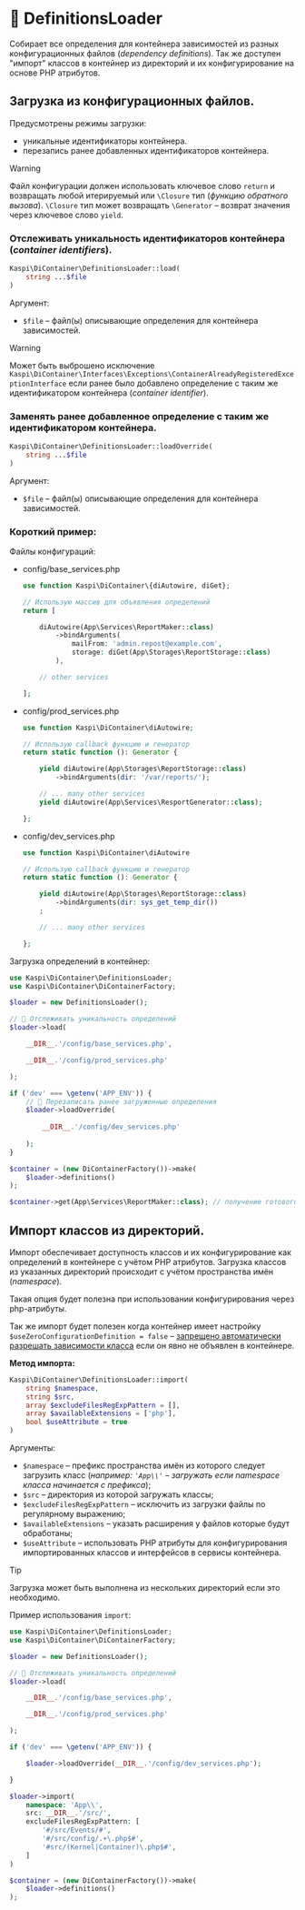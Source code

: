 # 📂 DefinitionsLoader
Собирает все определения для контейнера зависимостей из разных конфигурационных файлов (_dependency definitions_).
Так же доступен "импорт" классов в контейнер из директорий и их конфигурирование на основе PHP атрибутов.

## Загрузка из конфигурационных файлов.

Предусмотрены режимы загрузки:
- уникальные идентификаторы контейнера.
- перезапись ранее добавленных идентификаторов контейнера.

> [!WARNING]
> Файл конфигурации должен использовать ключевое слово `return`
> и возвращать любой итерируемый или
> `\Closure` тип (_функцию обратного вызова_).
> `\Closure` тип может возвращать `\Generator` – возврат значения через ключевое слово `yield`.

### Отслеживать уникальность идентификаторов контейнера (_container identifiers_).
```php
Kaspi\DiContainer\DefinitionsLoader::load(
    string ...$file
)
```
Аргумент:
  - `$file` – файл(ы) описывающие определения для контейнера зависимостей.
> [!WARNING]
> Может быть выброшено исключение `Kaspi\DiContainer\Interfaces\Exceptions\ContainerAlreadyRegisteredExceptionInterface`
> если ранее было добавлено определение с таким же идентификатором контейнера (_container identifier_).

### Заменять ранее добавленное определение с таким же идентификатором контейнера.
```php
Kaspi\DiContainer\DefinitionsLoader::loadOverride(
    string ...$file
)
```
Аргумент:
- `$file` – файл(ы) описывающие определения для контейнера зависимостей.

### Короткий пример:
Файлы конфигураций:
- config/base_services.php
    ```php
    use function Kaspi\DiContainer\{diAutowire, diGet};
    
    // Использую массив для объявления определений
    return [
  
        diAutowire(App\Services\ReportMaker::class)
            ->bindArguments(
                mailFrom: 'admin.repost@example.com',
                storage: diGet(App\Storages\ReportStorage::class)
            ),
  
        // other services

    ];
    ```
- config/prod_services.php
    ```php
    use function Kaspi\DiContainer\diAutowire;
    
    // Использую callback функцию и генератор
    return static function (): Generator {
  
        yield diAutowire(App\Storages\ReportStorage::class)
            ->bindArguments(dir: '/var/reports/');
    
        // ... many other services
        yield diAutowire(App\Services\ResportGenerator::class);
  
    };
    ```
- config/dev_services.php
    ```php
    use function Kaspi\DiContainer\diAutowire
    
    // Использую callback функцию и генератор
    return static function (): Generator {
  
        yield diAutowire(App\Storages\ReportStorage::class)
            ->bindArguments(dir: sys_get_temp_dir())
        ;
  
        // ... many other services
  
    };
    ```
Загрузка определений в контейнер:
```php
use Kaspi\DiContainer\DefinitionsLoader;
use Kaspi\DiContainer\DiContainerFactory;

$loader = new DefinitionsLoader();

// 🚩 Отслеживать уникальность определений
$loader->load(

    __DIR__.'/config/base_services.php',

    __DIR__.'/config/prod_services.php'

);

if ('dev' === \getenv('APP_ENV')) {
    // 🚩 Перезаписать ранее загруженные определения
    $loader->loadOverride(
    
        __DIR__.'/config/dev_services.php'
    
    );
}

$container = (new DiContainerFactory())->make(
    $loader->definitions()
);

$container->get(App\Services\ReportMaker::class); // получение готового объекта
```

## Импорт классов из директорий.
Импорт обеспечивает доступность классов и их конфигурирование как определений
в контейнере с учётом PHP атрибутов.
Загрузка классов из указанных директорий происходит с учётом пространства имён (_namespace_).

Такая опция будет полезна при использовании конфигурирования через php-атрибуты.

Так же импорт будет полезен когда контейнер имеет настройку
`$useZeroConfigurationDefinition = false` – [запрещено автоматически разрешать
зависимости класса](https://github.com/agdobrynin/di-container/tree/main?tab=readme-ov-file#%D0%BA%D0%BE%D0%BD%D1%84%D0%B8%D0%B3%D1%83%D1%80%D0%B8%D1%80%D0%BE%D0%B2%D0%B0%D0%BD%D0%B8%D0%B5-dicontainer)
если он явно не объявлен в контейнере.

**Метод импорта:**
```php
Kaspi\DiContainer\DefinitionsLoader::import(
    string $namespace,
    string $src,
    array $excludeFilesRegExpPattern = [],
    array $availableExtensions = ['php'],
    bool $useAttribute = true 
)
```
Аргументы:
- `$namespace` – префикс пространства имён из которого следует
загрузить класс (_например: `'App\\'` – загружать если namespace класса начинается с префикса_);
- `$src` – директория из которой загружать классы;
- `$excludeFilesRegExpPattern` – исключить из загрузки файлы по регулярному выражению;
- `$availableExtensions` – указать расширения у файлов которые будут обработаны;
- `$useAttribute` – использовать PHP атрибуты для конфигурирования импортированных классов и интерфейсов в сервисы контейнера.

> [!TIP]
> Загрузка может быть выполнена из нескольких директорий если это необходимо.

Пример использования `import`:

```php
use Kaspi\DiContainer\DefinitionsLoader;
use Kaspi\DiContainer\DiContainerFactory;

$loader = new DefinitionsLoader();

// 🚩 Отслеживать уникальность определений
$loader->load(

    __DIR__.'/config/base_services.php',

    __DIR__.'/config/prod_services.php'

);

if ('dev' === \getenv('APP_ENV')) {

    $loader->loadOverride(__DIR__.'/config/dev_services.php');

}

$loader->import(
    namespace: 'App\\',
    src: __DIR__.'/src/',
    excludeFilesRegExpPattern: [
        '#/src/Events/#',
        '#/src/config/.+\.php$#',
        '#src/(Kernel|Container)\.php$#',
    ]
)

$container = (new DiContainerFactory())->make(
    $loader->definitions()
);
```

